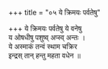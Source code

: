 +++
title = "०५ ये क्रिमयः पर्वतेषु"

+++
ये क्रिमयः पर्वतेषु ये वनेषु  
य ओषधीषु पशुष्व् अप्स्व् अन्तः ।  
ये अस्माकं तन्वं स्थाम चक्रिर  
इन्द्रस् तान् हन्तु महता वधेन ॥